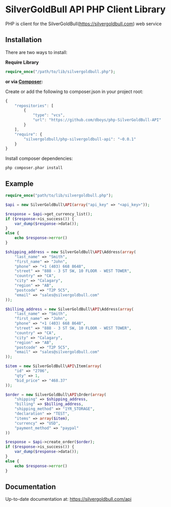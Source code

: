 # SilverGoldBull API PHP Client Library

PHP is client for the SilverGoldBull(https://silvergoldbull.com) web service

Installation
------------

There are two ways to install:

 **Require Library**

```php
require_once("/path/to/lib/silvergoldbull.php");
```

**or via [Composer](http://getcomposer.org/):**

Create or add the following to composer.json in your project root:
```javascript
{
    "repositories": [
        {
            "type": "vcs",
            "url": "https://github.com/dboys/php-SilverGoldBull-API"
        }
    ],
    "require": {
        "silvergoldbull/php-silvergoldbull-api": "~0.0.1"
    }
}
```

Install composer dependencies:
```shell
php composer.phar install
```

Example
-------

```php
require_once("path/to/lib/silvergoldbull.php");

$api = new SilverGoldBull\API(array("api_key" => "<api_key>"));

$response = $api->get_currency_list();
if ($response->is_success()) {
    var_dump($response->data());
}
else {
    echo $response->error()
}

$shipping_address = new SilverGoldBull\API\Address(array(
    "last_name" => "Smith",
    "first_name" => "John",
    "phone" => "+1 (403) 668 8648",
    "street" => "888 - 3 ST SW, 10 FLOOR - WEST TOWER",
    "country" => "CA",
    "city" => "Calagary",
    "region" => "AB",
    "postcode" => "T2P 5C5",
    "email" => "sales@silvergoldbull.com"
));

$billing_address = new SilverGoldBull\API\Address(array(
    "last_name" => "Smith",
    "first_name" => "John",
    "phone" => "+1 (403) 668 8648",
    "street" => "888 - 3 ST SW, 10 FLOOR - WEST TOWER",
    "country" => "CA",
    "city" => "Calagary",
    "region" => "AB",
    "postcode" => "T2P 5C5",
    "email" => "sales@silvergoldbull.com"
));

$item = new SilverGoldBull\API\Item(array(
    "id" => "2706",
    "qty" => 1,
    "bid_price" => "468.37"
));

$order = new SilverGoldBull\API\Order(array(
    "shipping" => $shipping_address,
    "billing" => $billing_address,
    "shipping_method" => "1YR_STORAGE",
    "declaration" => "TEST",
    "items" => array($item),
    "currency" => "USD",
    "payment_method" => "paypal"
))

$response = $api->create_order($order);
if ($response->is_success()) {
    var_dump($response->data());
}
else {
    echo $response->error()
}
```

Documentation
--------------------

Up-to-date documentation at: https://silvergoldbull.com/api